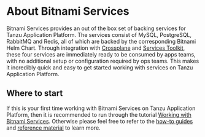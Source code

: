 # About Bitnami Services

Bitnami Services provides an out of the box set of backing services for Tanzu Application Platform. The services consist of MySQL, PostgreSQL, RabbitMQ and Redis, all of which are backed by the corresponding Bitnami Helm Chart. Through integration with [Crossplane](../crossplane/about.hbs.md) and [Services Toolkit](../services-toolkit/about.hbs.md), these four services are immediately ready to be consumed by apps teams, with no additional setup or configuration required by ops teams. This makes it incredibly quick and easy to get started working with services on Tanzu Application Platform.

## Where to start

If this is your first time working with Bitnami Services on Tanzu Application Platform, then it is recommended to run through the tutorial [Working with Bitnami Services](../services-toolkit/tutorials/working-with-bitnami-services.hbs.md). Otherwise please feel free to refer to the [how-to guides](how-to-guides/index.hbs.md) and [reference material](reference/index.hbs.md) to learn more.
